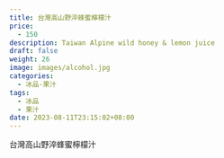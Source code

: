 ```yaml
---
title: 台灣高山野淬蜂蜜檸檬汁
price:
  - 150
description: Taiwan Alpine wild honey & lemon juice
draft: false
weight: 26
image: images/alcohol.jpg
categories:
  - 冰品-果汁
tags:
  - 冰品
  - 果汁
date: 2023-08-11T23:15:02+08:00
---
```


 台灣高山野淬蜂蜜檸檬汁
